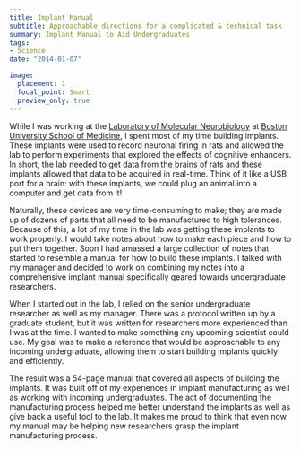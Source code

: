 ```yaml
---
title: Implant Manual
subtitle: Approachable directions for a complicated & technical task
summary: Implant Manual to Aid Undergraduates
tags:
- Science
date: "2014-01-07"

image:
  placement: 1
  focal_point: Smart
  preview_only: true
--- 
```


While I was working at the [Laboratory of Molecular Neurobiology](https://www.bumc.bu.edu/busm-pm/research/laboratories/lmn/) at [Boston University School of Medicine](https://www.bumc.bu.edu/busm-pm/), I spent most of my time building implants. These implants were used to record neuronal firing in rats and allowed the lab to perform experiments that explored the effects of cognitive enhancers. In short, the lab needed to get data from the brains of rats and these implants allowed that data to be acquired in real-time. Think of it like a USB port for a brain: with these implants, we could plug an animal into a computer and get data from it!

Naturally, these devices are very time-consuming to make; they are made up of dozens of parts that all need to be manufactured to high tolerances. Because of this, a lot of my time in the lab was getting these implants to work properly. I would take notes about how to make each piece and how to put them together. Soon I had amassed a large collection of notes that started to resemble a manual for how to build these implants. I talked with my manager and decided to work on combining my notes into a comprehensive implant manual specifically geared towards undergraduate researchers.

When I started out in the lab, I relied on the senior undergraduate researcher as well as my manager. There was a protocol written up by a graduate student, but it was written for researchers more experienced than I was at the time. I wanted to make something any upcoming scientist could use. My goal was to make a reference that would be approachable to any incoming undergraduate, allowing them to start building implants quickly and efficiently.

The result was a 54-page manual that covered all aspects of building the implants. It was built off of my experiences in implant manufacturing as well as working with incoming undergraduates. The act of documenting the manufacturing process helped me better understand the implants as well as give back a useful tool to the lab. It makes me proud to think that even now my manual may be helping new researchers grasp the implant manufacturing process.
